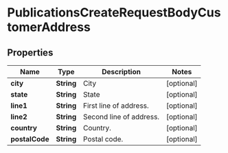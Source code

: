 

# PublicationsCreateRequestBodyCustomerAddress


## Properties

| Name | Type | Description | Notes |
|------------ | ------------- | ------------- | -------------|
|**city** | **String** | City |  [optional] |
|**state** | **String** | State |  [optional] |
|**line1** | **String** | First line of address. |  [optional] |
|**line2** | **String** | Second line of address. |  [optional] |
|**country** | **String** | Country. |  [optional] |
|**postalCode** | **String** | Postal code. |  [optional] |



